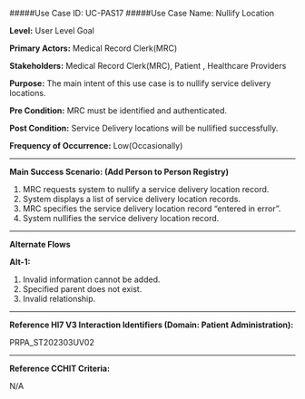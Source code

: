 #####Use Case ID: UC-PAS17
#####Use Case Name: Nullify Location

**Level:**                     User Level Goal

**Primary Actors:**            Medical Record Clerk(MRC)

**Stakeholders:**              Medical Record Clerk(MRC), Patient , Healthcare Providers

**Purpose:**                   The main intent of this use case is to nullify service delivery locations.

**Pre Condition:**             MRC must be identified and authenticated.

**Post Condition:**            Service Delivery locations will be nullified successfully.

**Frequency of Occurrence:**   Low(Occasionally)
__________________________________________________________
**Main Success Scenario: (Add Person to Person Registry)**

1. MRC requests system to nullify a service delivery location record.
2. System displays a list of service delivery location records.
3. MRC specifies the service delivery location record “entered in error”.
4. System nullifies the service delivery location record.

_______________________________________________________________________________
**Alternate Flows** 

**Alt-1:**

1. Invalid information cannot be added.
2. Specified parent does not exist.
3. Invalid relationship.

________________________________________________________________________
**Reference Hl7 V3 Interaction Identifiers (Domain: Patient Administration):**

PRPA_ST202303UV02
_______________________________________________________________
**Reference CCHIT Criteria:**

N/A




